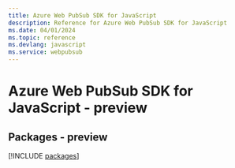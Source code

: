 ```yaml
---
title: Azure Web PubSub SDK for JavaScript
description: Reference for Azure Web PubSub SDK for JavaScript
ms.date: 04/01/2024
ms.topic: reference
ms.devlang: javascript
ms.service: webpubsub
---
```

# Azure Web PubSub SDK for JavaScript - preview
## Packages - preview
[!INCLUDE [packages](web-pubsub-index.md)]